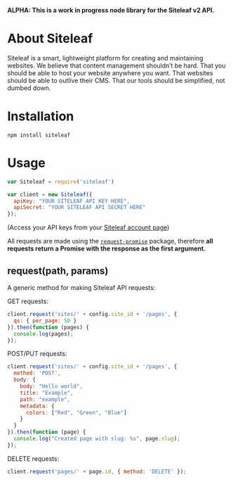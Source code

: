 **ALPHA: This is a work in progress node library for the Siteleaf v2 API.**

# About Siteleaf

Siteleaf is a smart, lightweight platform for creating and maintaining websites. We believe that content management shouldn’t be hard. That you should be able to host your website anywhere you want. That websites should be able to outlive their CMS. That our tools should be simplified, not dumbed down.

# Installation

```
npm install siteleaf
```

# Usage

```js
var Siteleaf = require('siteleaf')

var client = new Siteleaf({
  apiKey: "YOUR SITELEAF API KEY HERE",
  apiSecret: "YOUR SITELEAF API SECRET HERE"
});
```

(Access your API keys from your [Siteleaf account page](https://manage.siteleaf.com/account))

All requests are made using the [`request-promise`](https://www.npmjs.com/package/request-promise) package, therefore **all requests return a Promise with the response as the first argument.**

## request(path, params)

A generic method for making Siteleaf API requests:

GET requests:

```js
client.request('sites/' + config.site_id + '/pages', {
  qs: { per_page: 50 }
}).then(function (pages) {
  console.log(pages);
});
```

POST/PUT requests:

```js
client.request('sites/' + config.site_id + '/pages', {
  method: 'POST',
  body: {
    body: "Hello world",
    title: "Example",
    path: "example",
    metadata: {
      colors: ["Red", "Green", "Blue"]
    }
  }
}).then(function (page) {
  console.log("Created page with slug: %s", page.slug);
});
```

DELETE requests:

```js
client.request('pages/' + page.id, { method: 'DELETE' });
```
